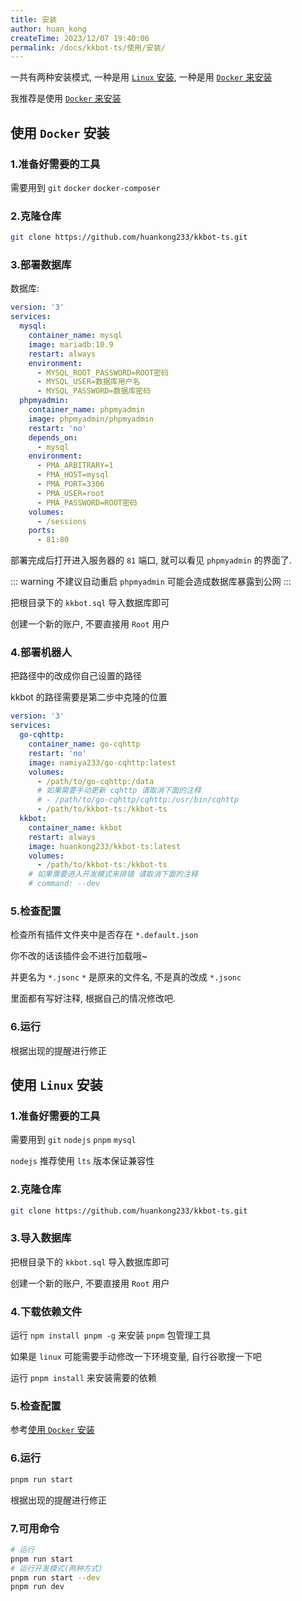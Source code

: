 ```yaml
---
title: 安装
author: huan_kong
createTime: 2023/12/07 19:40:06
permalink: /docs/kkbot-ts/使用/安装/
---
```


一共有两种安装模式, 一种是用 [`Linux` 安装](#使用-linux-安装), 一种是用 [`Docker` 来安装](#使用-docker-安装)

我推荐是使用 [`Docker` 来安装](#使用-docker-安装)

## 使用 `Docker` 安装

### 1.准备好需要的工具

需要用到 `git` `docker` `docker-composer`

### 2.克隆仓库

```bash
git clone https://github.com/huankong233/kkbot-ts.git
```

### 3.部署数据库

数据库:

```yaml
version: '3'
services:
  mysql:
    container_name: mysql
    image: mariadb:10.9
    restart: always
    environment:
      - MYSQL_ROOT_PASSWORD=ROOT密码
      - MYSQL_USER=数据库用户名
      - MYSQL_PASSWORD=数据库密码
  phpmyadmin:
    container_name: phpmyadmin
    image: phpmyadmin/phpmyadmin
    restart: 'no'
    depends_on:
      - mysql
    environment:
      - PMA_ARBITRARY=1
      - PMA_HOST=mysql
      - PMA_PORT=3306
      - PMA_USER=root
      - PMA_PASSWORD=ROOT密码
    volumes:
      - /sessions
    ports:
      - 81:80
```

部署完成后打开进入服务器的 `81` 端口, 就可以看见 `phpmyadmin` 的界面了.

::: warning
不建议自动重启 `phpmyadmin` 可能会造成数据库暴露到公网
:::

把根目录下的 `kkbot.sql` 导入数据库即可

创建一个新的账户, 不要直接用 `Root` 用户

### 4.部署机器人

把路径中的改成你自己设置的路径

kkbot 的路径需要是第二步中克隆的位置

```yaml
version: '3'
services:
  go-cqhttp:
    container_name: go-cqhttp
    restart: 'no'
    image: namiya233/go-cqhttp:latest
    volumes:
      - /path/to/go-cqhttp:/data
      # 如果需要手动更新 cqhttp 请取消下面的注释
      # - /path/to/go-cqhttp/cqhttp:/usr/bin/cqhttp
      - /path/to/kkbot-ts:/kkbot-ts
  kkbot:
    container_name: kkbot
    restart: always
    image: huankong233/kkbot-ts:latest
    volumes:
      - /path/to/kkbot-ts:/kkbot-ts
    # 如果需要进入开发模式来排错 请取消下面的注释
    # command: --dev
```

### 5.检查配置

检查所有插件文件夹中是否存在 `*.default.json`

你不改的话该插件会不进行加载哦~

并更名为 `*.jsonc` `*` 是原来的文件名, 不是真的改成 `*.jsonc`

里面都有写好注释, 根据自己的情况修改吧.

### 6.运行

根据出现的提醒进行修正

## 使用 `Linux` 安装

### 1.准备好需要的工具

需要用到 `git` `nodejs` `pnpm` `mysql`

`nodejs` 推荐使用 `lts` 版本保证兼容性

### 2.克隆仓库

```bash
git clone https://github.com/huankong233/kkbot-ts.git
```

### 3.导入数据库

把根目录下的 `kkbot.sql` 导入数据库即可

创建一个新的账户, 不要直接用 `Root` 用户

### 4.下载依赖文件

运行 `npm install pnpm -g` 来安装 `pnpm` 包管理工具

如果是 `linux` 可能需要手动修改一下环境变量, 自行谷歌搜一下吧

运行 `pnpm install` 来安装需要的依赖

### 5.检查配置

参考[使用 `Docker` 安装](#_5-检查配置)

### 6.运行

```bash
pnpm run start
```

根据出现的提醒进行修正

### 7.可用命令

```bash
# 运行
pnpm run start
# 运行开发模式(两种方式)
pnpm run start --dev
pnpm run dev
```
